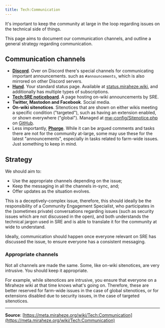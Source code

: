 ```yaml
---
title: Tech:Communication
---
```


It's important to keep the community at large in the loop regarding issues on the technical side of things.

This page aims to document our communication channels, and outline a general strategy regarding communication.

## Communication channels

* **[Discord](https://meta.miraheze.org/wiki/Discord)**. Over on Discord there's special channels for communicating important announcements. such as `#announcements`, which is also mirrored on other Discord servers.
* **[Hund](https://meta.miraheze.org/wiki/Tech:Hund)**. Your standard status page. Available at [status.miraheze.wiki](https://status.miraheze.wiki), and additionally has multiple types of subscriptions.
* **[Tech:SRE noticeboard](https://meta.miraheze.org/wiki/Tech:SRE_noticeboard)**. A page hosting on-wiki announcements by SRE.
* **Twitter, Mastodon and Facebook**. Social media.
* **On-wiki sitenotices**. Sitenotices that are shown on either wikis meeting a specific condition ("targeted"), such as having an extension enabled, or shown everywhere ("global"). Managed at [mw-config/Sitenotice.php](https://github.com/miraheze/mw-config/blob/master/Sitenotice.php) on [GitHub](https://meta.miraheze.org/wiki/Tech:GitHub).
* Less importantly, **[Phorge](https://meta.miraheze.org/wiki/Phorge)**. While it can be argued comments and tasks there are not for the community at-large, some may use these for the latest "announcements", especially in tasks related to farm-wide issues. Just something to keep in mind.

## Strategy

We should aim to:

* Use the appropriate channels depending on the issue;
* Keep the messaging in all the channels in-sync, and;
* Offer updates as the situation evolves.

This is a deceptively-complex issue, therefore, this should ideally be the responsibility of a Community Engagement Specialist, who participates in the (sometimes private) conversations regarding issues (such as security issues which are not discussed in the open), and both understands the technical jargon used in SRE and is able to translate it for the community at wide to understand.

Ideally, communication should happen once everyone relevant on SRE has discussed the issue, to ensure everyone has a consistent messaging.

### Appropriate channels

Not all channels are made the same. Some, like on-wiki sitenotices, are very intrusive. You should keep it appropriate.

For example, while sitenotices are intrusive, you ensure that everyone on a Miraheze wiki at that time knows what's going on. Therefore, these are better reserved for farm-wide issues in the case of global sitenotices, or for extensions disabled due to security issues, in the case of targeted sitenotices.

----
**Source**: [https://meta.miraheze.org/wiki/Tech:Communication](https://meta.miraheze.org/wiki/Tech:Communication)